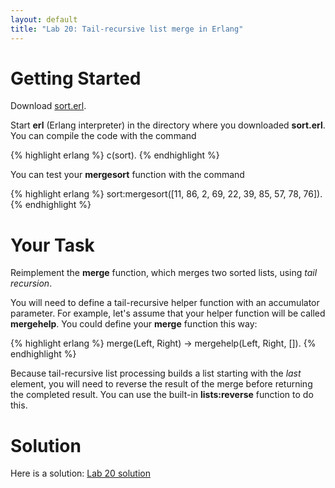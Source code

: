 ```yaml
---
layout: default
title: "Lab 20: Tail-recursive list merge in Erlang"
---
```


Getting Started
===============

Download [sort.erl](../lectures/sort.erl).

Start **erl** (Erlang interpreter) in the directory where you downloaded **sort.erl**. You can compile the code with the command

{% highlight erlang %}
c(sort).
{% endhighlight %}

You can test your **mergesort** function with the command

{% highlight erlang %}
sort:mergesort([11, 86, 2, 69, 22, 39, 85, 57, 78, 76]).
{% endhighlight %}

Your Task
=========

Reimplement the **merge** function, which merges two sorted lists, using *tail recursion*.

You will need to define a tail-recursive helper function with an accumulator parameter. For example, let's assume that your helper function will be called **mergehelp**. You could define your **merge** function this way:

{% highlight erlang %}
merge(Left, Right) -> mergehelp(Left, Right, []).
{% endhighlight %}

Because tail-recursive list processing builds a list starting with the *last* element, you will need to reverse the result of the merge before returning the completed result. You can use the built-in **lists:reverse** function to do this.

# Solution

Here is a solution: [Lab 20 solution](lab20soln.html)
